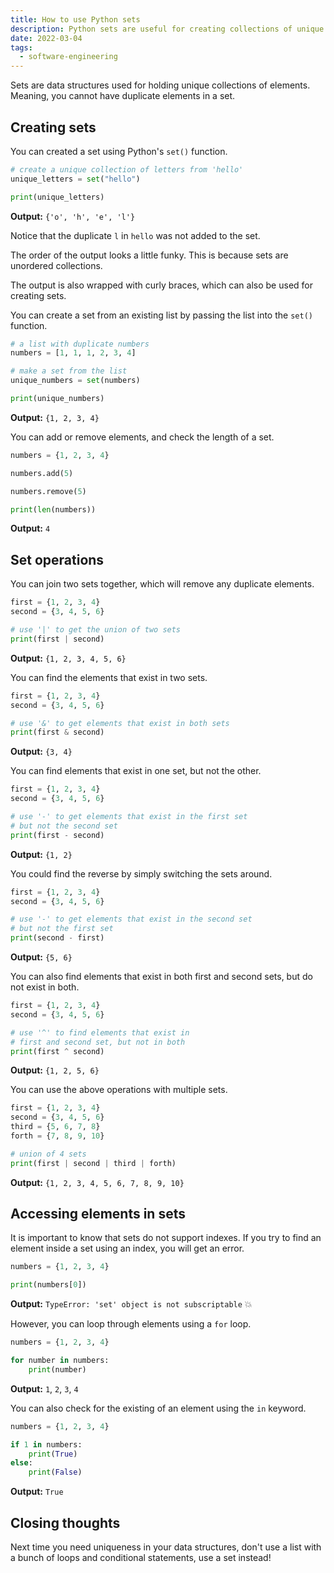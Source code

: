 ```yaml
---
title: How to use Python sets
description: Python sets are useful for creating collections of unique elements. They support operations such as finding the difference between two sets, joining multiple sets together, and more!
date: 2022-03-04
tags:
  - software-engineering
---
```


Sets are data structures used for holding unique collections of elements. Meaning, you cannot have duplicate elements in a set.

## Creating sets

You can created a set using Python's `set()` function.

```python
# create a unique collection of letters from 'hello'
unique_letters = set("hello")

print(unique_letters)
```

**Output:** `{'o', 'h', 'e', 'l'}`

Notice that the duplicate `l` in `hello` was not added to the set. 

The order of the output looks a little funky. This is because sets are unordered collections.

The output is also wrapped with curly braces, which can also be used for creating sets.

You can create a set from an existing list by passing the list into the `set()` function.

```python
# a list with duplicate numbers
numbers = [1, 1, 1, 2, 3, 4]

# make a set from the list
unique_numbers = set(numbers)

print(unique_numbers)
```

**Output:** `{1, 2, 3, 4}`

You can add or remove elements, and check the length of a set.

```python
numbers = {1, 2, 3, 4}

numbers.add(5)

numbers.remove(5)

print(len(numbers))
```

**Output:** `4`

## Set operations

You can join two sets together, which will remove any duplicate elements.

```python
first = {1, 2, 3, 4}
second = {3, 4, 5, 6}

# use '|' to get the union of two sets
print(first | second)
```

**Output:** `{1, 2, 3, 4, 5, 6}`

You can find the elements that exist in two sets.

```python
first = {1, 2, 3, 4}
second = {3, 4, 5, 6}

# use '&' to get elements that exist in both sets
print(first & second)
```

**Output:** `{3, 4}`

You can find elements that exist in one set, but not the other.

```python
first = {1, 2, 3, 4}
second = {3, 4, 5, 6}

# use '-' to get elements that exist in the first set
# but not the second set
print(first - second)
```

**Output:** `{1, 2}`

You could find the reverse by simply switching the sets around.

```python
first = {1, 2, 3, 4}
second = {3, 4, 5, 6}

# use '-' to get elements that exist in the second set
# but not the first set
print(second - first)
```

**Output:** `{5, 6}`

You can also find elements that exist in both first and second sets, but do not exist in both.

```python
first = {1, 2, 3, 4}
second = {3, 4, 5, 6}

# use '^' to find elements that exist in
# first and second set, but not in both
print(first ^ second)
```

**Output:** `{1, 2, 5, 6}`

You can use the above operations with multiple sets.

```python
first = {1, 2, 3, 4}
second = {3, 4, 5, 6}
third = {5, 6, 7, 8}
forth = {7, 8, 9, 10}

# union of 4 sets
print(first | second | third | forth)
```

**Output:** `{1, 2, 3, 4, 5, 6, 7, 8, 9, 10}`

## Accessing elements in sets

It is important to know that sets do not support indexes. If you try to find an element inside a set using an index, you will get an error.

```python
numbers = {1, 2, 3, 4}

print(numbers[0])
```

**Output:** `TypeError: 'set' object is not subscriptable` 💥

However, you can loop through elements using a `for` loop.

```python
numbers = {1, 2, 3, 4}

for number in numbers:
    print(number)
```

**Output:** `1`, `2`, `3`, `4`

You can also check for the existing of an element using the `in` keyword.

```python
numbers = {1, 2, 3, 4}

if 1 in numbers:
    print(True)
else:
    print(False)
```

**Output:** `True`

## Closing thoughts

Next time you need uniqueness in your data structures, don't use a list with a bunch of loops and conditional statements, use a set instead!